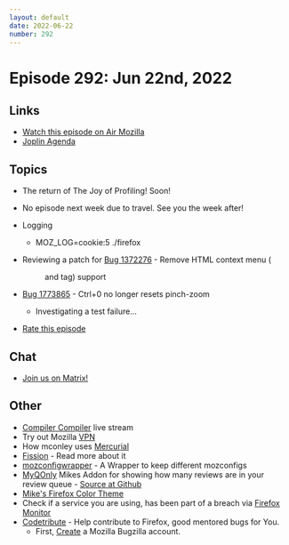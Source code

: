 ```yaml
---
layout: default
date: 2022-06-22
number: 292
---
```


# Episode 292: Jun 22nd, 2022

## Links
* [Watch this episode on Air Mozilla](https://mzl.la/joy-of-coding-2022-06-22)
* [Joplin Agenda](https://mikeconley.ca/joc/agendas/Episode-0292.html)

## Topics
* The return of The Joy of Profiling! Soon!
* No episode next week due to travel. See you the week after!
* Logging
  - MOZ_LOG=cookie:5 ./firefox
* Reviewing a patch for [Bug 1372276](https://bugzilla.mozilla.org/show_bug.cgi?id=1372276) - Remove HTML context menu (<menu> and <menuitem> tag) support
* [Bug 1773865](https://bugzilla.mozilla.org/show_bug.cgi?id=1773865) - Ctrl+0 no longer resets pinch-zoom
  - Investigating a test failure...

* [Rate this episode](https://forms.gle/WPScGCPnGZYSvFKK8)

## Chat
* [Join us on Matrix!](https://matrix.to/#/!enWuAmKDOEEPYejXRk:mozilla.org?via=mozilla.org&via=raim.ist)

## Other
* [Compiler Compiler](https://www.twitch.tv/codehag) live stream
* Try out Mozilla [VPN](https://vpn.mozilla.org/)
* How mconley uses [Mercurial](https://mikeconley.github.io/documents/How_mconley_uses_Mercurial_for_Mozilla_code)
* [Fission](https://firefox-source-docs.mozilla.org/dom/dom/Fission.html) - Read more about it
* [mozconfigwrapper](https://github.com/ahal/mozconfigwrapper) - A Wrapper to keep different mozconfigs
* [MyQOnly](https://addons.mozilla.org/en-US/firefox/addon/myqonly/) Mikes Addon for showing how many reviews are in your review queue - [Source at Github](https://github.com/mikeconley/myqonly)
* [Mike's Firefox Color Theme](https://addons.mozilla.org/en-US/firefox/addon/electricbluegaloo/)
* Check if a service you are using, has been part of a breach via [Firefox Monitor](https://monitor.firefox.com/breaches)
* [Codetribute](https://codetribute.mozilla.org/) - Help contribute to Firefox, good mentored bugs for You.
  - First, [Create](https://bugzilla.mozilla.org/createaccount.cgi) a Mozilla Bugzilla account.

